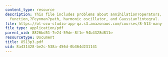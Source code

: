 ```yaml
---
content_type: resource
description: This file includes problems about annihilation?operators, quantum?partition
  function,?Feynman?path, harmonic oscillator, and Gaussian?integral.
file: https://ol-ocw-studio-app-qa.s3.amazonaws.com/courses/8-513-many-body-theory-for-condensed-matter-systems-fall-2004/8a431428be2c538a456d0b364d231141_8513p3.pdf
file_type: application/pdf
parent_uid: 8826bd51-7e24-59de-8f1e-94b4328d811e
resourcetype: Document
title: 8513p3.pdf
uid: 8a431428-be2c-538a-456d-0b364d231141
---
```

